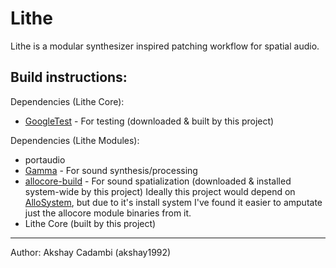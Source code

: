 Lithe
=====

Lithe is a modular synthesizer inspired patching workflow for spatial audio. 

Build instructions:
-------------------

Dependencies (Lithe Core):
* [GoogleTest](https://github.com/google/googletest/archive/master.zip) - For testing (downloaded & built by this project)

Dependencies (Lithe Modules):
* portaudio
* [Gamma](https://github.com/AlloSphere-Research-Group/Gamma) - For sound synthesis/processing
* [allocore-build](https://github.com/akshay1992/allocore-build) - For sound spatialization (downloaded & installed system-wide by this project)
	Ideally this project would depend on [AlloSystem](https://github.com/AlloSphere-Research-Group/AlloSystem), but due to it's install system I've found it easier to amputate just the allocore module binaries from it.
* Lithe Core (built by this project)


-------------------  
Author: Akshay Cadambi (akshay1992)

